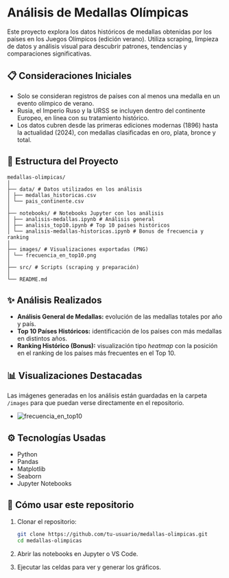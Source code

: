 # Análisis de Medallas Olímpicas

Este proyecto explora los datos históricos de medallas obtenidas por los países en los Juegos Olímpicos (edición verano). Utiliza scraping, limpieza de datos y análisis visual para descubrir patrones, tendencias y comparaciones significativas.

## 📋 Consideraciones Iniciales

- Solo se consideran registros de países con al menos una medalla en un evento olímpico de verano.
- Rusia, el Imperio Ruso y la URSS se incluyen dentro del continente Europeo, en línea con su tratamiento histórico.
- Los datos cubren desde las primeras ediciones modernas (1896) hasta la actualidad (2024), con medallas clasificadas en oro, plata, bronce y total.


## 📁 Estructura del Proyecto

```
medallas-olimpicas/
│
├── data/ # Datos utilizados en los análisis
│ ├── medallas_historicas.csv
│ └── pais_continente.csv
│
├── notebooks/ # Notebooks Jupyter con los análisis
│ ├── analisis-medallas.ipynb # Análisis general
│ ├── analisis_top10.ipynb # Top 10 países históricos
│ └── analisis-medallas-historicas.ipynb # Bonus de frecuencia y ranking
│
├── images/ # Visualizaciones exportadas (PNG)
│ └── frecuencia_en_top10.png
│
├── src/ # Scripts (scraping y preparación)
│
└── README.md
```
## ✨ Análisis Realizados

- **Análisis General de Medallas:** evolución de las medallas totales por año y país.
- **Top 10 Países Históricos:** identificación de los países con más medallas en distintos años.
- **Ranking Histórico (Bonus):** visualización tipo *heatmap* con la posición en el ranking de los países más frecuentes en el Top 10.

## 📊 Visualizaciones Destacadas

Las imágenes generadas en los análisis están guardadas en la carpeta `/images` para que puedan verse directamente en el repositorio.

- ![frecuencia_en_top10](images/frecuencia_en_top10.png)

## ⚙️ Tecnologías Usadas

- Python
- Pandas
- Matplotlib
- Seaborn
- Jupyter Notebooks

## 🚀 Cómo usar este repositorio

1. Clonar el repositorio:
   ```bash
   git clone https://github.com/tu-usuario/medallas-olimpicas.git
   cd medallas-olimpicas
2. Abrir las notebooks en Jupyter o VS Code.

3. Ejecutar las celdas para ver y generar los gráficos.   